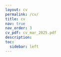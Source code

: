 ```yaml
---
layout: cv
permalink: /cv/
title: cv
nav: true
nav_order: 3
cv_pdf: cv_mar_2025.pdf
description:
toc:
  sidebar: left
---
```

